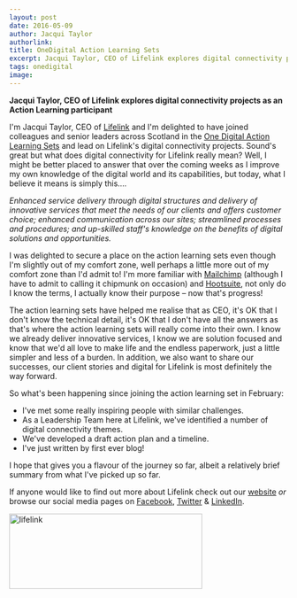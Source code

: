 ```yaml
---
layout: post
date: 2016-05-09
author: Jacqui Taylor
authorlink:
title: OneDigital Action Learning Sets
excerpt: Jacqui Taylor, CEO of Lifelink explores digital connectivity projects as an Action Learning participant
tags: onedigital
image:
---
```


**Jacqui Taylor, CEO of Lifelink explores digital connectivity projects as an Action Learning participant**

I'm Jacqui Taylor, CEO of [Lifelink](http://www.lifelink.org.uk) and I'm delighted to have joined colleagues and senior leaders across Scotland in the [One Digital Action Learning Sets](http://digital.scvo.org.uk/onedigital/actionlearning) and lead on Lifelink's digital connectivity projects. Sound's great but what does digital connectivity for Lifelink really mean? Well, I might be better placed to answer that over the coming weeks as I improve my own knowledge of the digital world and its capabilities, but today, what I believe it means is simply this….

*Enhanced service delivery through digital structures and delivery of innovative services that meet the needs of our clients and offers customer choice; enhanced communication across our sites; streamlined processes and procedures; and up-skilled staff's knowledge on the benefits of digital solutions and opportunities.*

I was delighted to secure a place on the action learning sets even though I'm slightly out of my comfort zone, well perhaps a little more out of my comfort zone than I'd admit to! I'm more familiar with [Mailchimp](http://mailchimp.com) (although I have to admit to calling it chipmunk on occasion) and [Hootsuite](https://hootsuite.com), not only do I know the terms, I actually know their purpose – now that's progress!

The action learning sets have helped me realise that as CEO, it's OK that I don't know the technical detail, it's OK that I don't have all the answers as that's where the action learning sets will really come into their own. I know we already deliver innovative services, I know we are solution focused and know that we'd all love to make life and the endless paperwork, just a little simpler and less of a burden. In addition, we also want to share our successes, our client stories and digital for Lifelink is most definitely the way forward.

So what's been happening since joining the action learning set in February:

* I've met some really inspiring people with similar challenges.
* As a Leadership Team here at Lifelink, we've identified a number of digital connectivity themes.
* We've developed a draft action plan and a timeline.
* I've just written by first ever blog!

I hope that gives you a flavour of the journey so far, albeit a relatively brief summary from what I've picked up so far.

If anyone would like to find out more about Lifelink check out our [website](http://www.lifelink.org.uk) *or* browse our social media pages on [Facebook](https://www.facebook.com/LifelinkScotland), [Twitter](https://twitter.com/LifelinkGlasgow) &amp; [LinkedIn](https://www.linkedin.com/company/lifelink).

<img alt="lifelink" height="136" src="http://www.scvo.org.uk/wp-content/uploads/2016/05/lifelink.png" width="349" />
